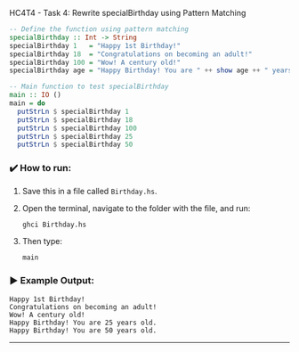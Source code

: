 HC4T4 - Task 4: Rewrite specialBirthday using Pattern Matching

```haskell
-- Define the function using pattern matching
specialBirthday :: Int -> String
specialBirthday 1   = "Happy 1st Birthday!"
specialBirthday 18  = "Congratulations on becoming an adult!"
specialBirthday 100 = "Wow! A century old!"
specialBirthday age = "Happy Birthday! You are " ++ show age ++ " years old."

-- Main function to test specialBirthday
main :: IO ()
main = do
  putStrLn $ specialBirthday 1
  putStrLn $ specialBirthday 18
  putStrLn $ specialBirthday 100
  putStrLn $ specialBirthday 25
  putStrLn $ specialBirthday 50
```

### ✔️ How to run:

1. Save this in a file called `Birthday.hs`.
2. Open the terminal, navigate to the folder with the file, and run:

   ```bash
   ghci Birthday.hs
   ```
3. Then type:

   ```haskell
   main
   ```

### ▶️ Example Output:

```
Happy 1st Birthday!
Congratulations on becoming an adult!
Wow! A century old!
Happy Birthday! You are 25 years old.
Happy Birthday! You are 50 years old.
```

---

